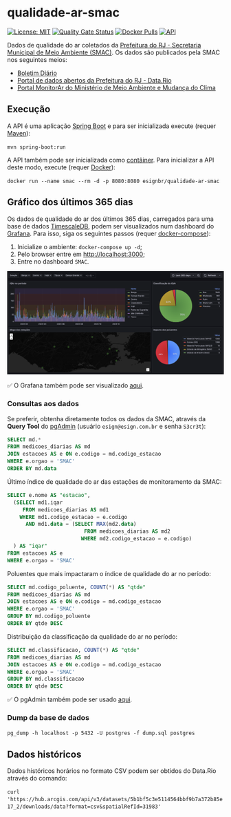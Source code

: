 # qualidade-ar-smac

[![License: MIT](https://img.shields.io/badge/License-MIT-yellow.svg)](https://opensource.org/licenses/MIT) [![Quality Gate Status](https://sonarcloud.io/api/project_badges/measure?project=esign-consulting_qualidade-ar-smac&metric=alert_status)](https://sonarcloud.io/summary/new_code?id=esign-consulting_qualidade-ar-smac) [![Docker Pulls](https://img.shields.io/docker/pulls/esignbr/qualidade-ar-smac.svg)](https://hub.docker.com/r/esignbr/qualidade-ar-smac) [![API](https://img.shields.io/website-up-down-green-red/https/qualidadearsmac.azurewebsites.net/api/health.svg?label=API)](https://qualidadearsmac.azurewebsites.net/api/boletim)

Dados de qualidade do ar coletados da [Prefeitura do RJ - Secretaria Municipal de Meio Ambiente (SMAC)](https://ambienteclima.prefeitura.rio). Os dados são publicados pela SMAC nos seguintes meios:

- [Boletim Diário](http://jeap.rio.rj.gov.br/je-metinfosmac/boletim)
- [Portal de dados abertos da Prefeitura do RJ - Data.Rio](https://www.data.rio/maps/5b1bf5c3e5114564bbf9b7a372b85e17/about)
- [Portal MonitorAr do Ministério de Meio Ambiente e Mudança do Clima](https://monitorar.mma.gov.br)

## Execução

A API é uma aplicação [Spring Boot](https://spring.io/projects/spring-boot) e para ser inicializada execute (requer [Maven](https://maven.apache.org)):

`mvn spring-boot:run`

A API também pode ser inicializada como [contâiner](https://en.wikipedia.org/wiki/Container_Linux). Para inicializar a API deste modo, execute (requer [Docker](https://www.docker.com)):

`docker run --name smac --rm -d -p 8080:8080 esignbr/qualidade-ar-smac`

## Gráfico dos últimos 365 dias

Os dados de qualidade do ar dos últimos 365 dias, carregados para uma base de dados [TimescaleDB](https://www.timescale.com/go/time-series), podem ser visualizados num dashboard do [Grafana](https://grafana.com). Para isso, siga os seguintes passos (requer [docker-compose](https://docs.docker.com/compose)):

1. Inicialize o ambiente: `docker-compose up -d`;
2. Pelo browser entre em <http://localhost:3000>;
3. Entre no dashboard `SMAC`.

![SMAC dashboard](last365d.png)

:white_check_mark: O Grafana também pode ser visualizado [aqui](https://grafana.ashycliff-8ff39973.brazilsouth.azurecontainerapps.io).

### Consultas aos dados

Se preferir, obtenha diretamente todos os dados da SMAC, através da **Query Tool** do [pgAdmin](http://localhost:8085) (usuário `esign@esign.com.br` e senha `S3cr3t`):

```sql
SELECT md.*
FROM medicoes_diarias AS md
JOIN estacoes AS e ON e.codigo = md.codigo_estacao
WHERE e.orgao = 'SMAC'
ORDER BY md.data
```

Último índice de qualidade do ar das estações de monitoramento da SMAC:

```sql
SELECT e.nome AS "estacao",
  (SELECT md1.iqar
     FROM medicoes_diarias AS md1
    WHERE md1.codigo_estacao = e.codigo
      AND md1.data = (SELECT MAX(md2.data)
                         FROM medicoes_diarias AS md2
                        WHERE md2.codigo_estacao = e.codigo)
  ) AS "iqar"
FROM estacoes AS e
WHERE e.orgao = 'SMAC'
```

Poluentes que mais impactaram o índice de qualidade do ar no período:

```sql
SELECT md.codigo_poluente, COUNT(*) AS "qtde"
FROM medicoes_diarias AS md
JOIN estacoes AS e ON e.codigo = md.codigo_estacao
WHERE e.orgao = 'SMAC'
GROUP BY md.codigo_poluente
ORDER BY qtde DESC
```

Distribuição da classificação da qualidade do ar no período:

```sql
SELECT md.classificacao, COUNT(*) AS "qtde"
FROM medicoes_diarias AS md
JOIN estacoes AS e ON e.codigo = md.codigo_estacao
WHERE e.orgao = 'SMAC'
GROUP BY md.classificacao
ORDER BY qtde DESC
```

:white_check_mark: O pgAdmin também pode ser usado [aqui](https://pgadmin.ashycliff-8ff39973.brazilsouth.azurecontainerapps.io).

### Dump da base de dados

`pg_dump -h localhost -p 5432 -U postgres -f dump.sql postgres`

## Dados históricos

Dados históricos horários no formato CSV podem ser obtidos do Data.Rio através do comando:

`curl 'https://hub.arcgis.com/api/v3/datasets/5b1bf5c3e5114564bbf9b7a372b85e17_2/downloads/data?format=csv&spatialRefId=31983'`
